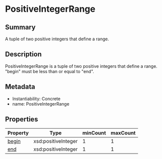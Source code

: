 <!-- Automatically generated by spec-parser v2.0.0 on 2024-01-08T22:20:56.273795+00:00 -->
<!-- SPDX-License-Identifier: Community-Spec-1.0 -->

# PositiveIntegerRange

## Summary

A tuple of two positive integers that define a range.


## Description

PositiveIntegerRange is a tuple of two positive integers that define a range.
"begin" must be less than or equal to "end".


## Metadata

- Instantiability: Concrete
- name: PositiveIntegerRange



## Properties

| Property | Type | minCount | maxCount |
|---|---|---|---|
| [begin](../Properties/begin.md) | xsd:positiveInteger | 1 | 1 |
| [end](../Properties/end.md) | xsd:positiveInteger | 1 | 1 |


